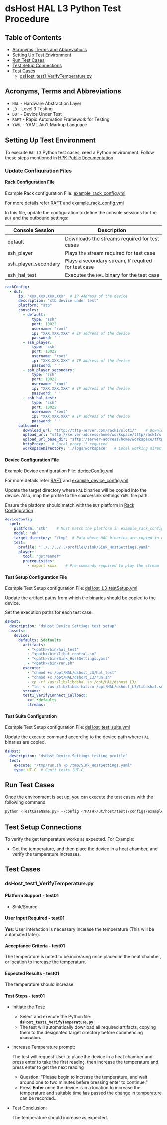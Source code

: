 # dsHost HAL L3 Python Test Procedure

## Table of Contents

- [Acronyms, Terms and Abbreviations](#acronyms-terms-and-abbreviations)
- [Setting Up Test Environment](#setting-up-test-environment)
- [Run Test Cases](#run-test-cases)
- [Test Setup Connections](#test-setup-connections)
- [Test Cases](#test-cases)
  - [dsHost_test1_VerifyTemperature.py](#dshost_test1_verifytemperaturepy)
## Acronyms, Terms and Abbreviations

- `HAL`    - Hardware Abstraction Layer
- `L3`     - Level 3 Testing
- `DUT`    - Device Under Test
- `RAFT`   - Rapid Automation Framework for Testing
- `YAML`   - YAML Ain't Markup Language

## Setting Up Test Environment

To execute `HAL` `L3` Python test cases, need a Python environment. Follow these steps mentioned in [HPK Public Documentation](https://github.com/rdkcentral/rdk-hpk-documentation/blob/main/README.md)

### Update Configuration Files

#### Rack Configuration File

Example Rack configuration File: [example_rack_config.yml](../../../host/tests/configs/example_rack_config.yml)

For more details refer [RAFT](https://github.com/rdkcentral/python_raft/blob/1.0.0/README.md) and [example_rack_config.yml](https://github.com/rdkcentral/python_raft/blob/1.0.0/examples/configs/example_rack_config.yml)

In this file, update the configuration to define the console sessions for the `DUT` and the outbound settings:

|Console Session|Description|
|---------------|-----------|
|default|Downloads the streams required for test cases|
|ssh_player|Plays the stream required for test case|
|ssh_player_secondary|Plays a secondary stream, if required for test case|
|ssh_hal_test|Executes the `HAL` binary for the test case|

```yaml
rackConfig:
  - dut:
      ip: "XXX.XXX.XXX.XXX"  # IP Address of the device
      description: "stb device under test"
      platform: "stb"
      consoles:
        - default:
            type: "ssh"
            port: 10022
            username: "root"
            ip: "XXX.XXX.XXX" # IP address of the device
            password: ' '
        - ssh_player:
            type: "ssh"
            port: 10022
            username: "root"
            ip: "XXX.XXX.XXX" # IP address of the device
            password: ' '
        - ssh_player_secondary:
            type: "ssh"
            port: 10022
            username: "root"
            ip: "XXX.XXX.XXX" # IP address of the device
            password: ' '
        - ssh_hal_test:
            type: "ssh"
            port: 10022
            username: "root"
            ip: "XXX.XXX.XXX" # IP address of the device
            password: ' '
      outbound:
        download_url: "tftp://tftp-server.com/rack1/slot1/"    # Download location for the CPE device
        upload_url: "sftp://server-address/home/workspace/tftp/rack1/slot1/" # Upload location
        upload_url_base_dir: "sftp://server-address/home/workspace/tftp/rack1/slot1"
        httpProxy:   # Local proxy if required
        workspaceDirectory: './logs/workspace'   # Local working directory

```

#### Device Configuration File

Example Device configuration File: [deviceConfig.yml](../../../host/tests/configs/deviceConfig.yml)

For more details refer [RAFT](https://github.com/rdkcentral/python_raft/blob/1.0.0/README.md) and [example_device_config.yml](https://github.com/rdkcentral/python_raft/blob/1.0.0/examples/configs/example_device_config.yml)

Update the target directory where `HAL` binaries will be copied into the device. Also, map the profile to the source/sink settings `YAML` file path.

Ensure the platform should match with the `DUT` platform in [Rack Configuration](#rack-configuration-file)

```yaml
deviceConfig:
  cpe1:
    platform: "stb"    # Must match the platform in example_rack_config.yml
    model: "uk"
    target_directory: "/tmp"  # Path where HAL binaries are copied in device
    test:
      profile: "../../../../profiles/sink/Sink_HostSettings.yaml"
      player:
        tool: "gstreamer"
        prerequisites:
          - export xxxx    # Pre-commands required to play the stream

```

#### Test Setup Configuration File

Example Test Setup configuration File: [dsHost_L3_testSetup.yml](../../..//host/tests/dsHost_L3_Tests/dsHost_L3_testSetup.yml)

Update the artifact paths from which the binaries should be copied to the device.

Set the execution paths for each test case.

```yaml
dsHost:
  description: "dsHost Device Settings test setup"
  assets:
    device:
      defaults: &defaults
        artifacts:
          - "<path>/bin/hal_test"
          - "<path>/bin/libut_control.so"
          - "<path>/bin/Sink_HostSettings.yaml"
          - "<path>/bin/run.sh"
        execute:
          - "chmod +x /opt/HAL/dshost_L3/hal_test"
          - "chmod +x /opt/HAL/dshost_L3/run.sh"
          - cp -rf /usr/lib/libdshal.so /opt/HAL/dshost_L3/
          - "ln -s /usr/lib/libds-hal.so /opt/HAL/dshost_L3/libdshal.so"
        streams:
        test1_VerifyConnect_Callback:
          <<: *defaults
          streams:
```

#### Test Suite Configuration

Example Test Setup configuration File: [dsHost_test_suite.yml](../../../host/tests/dsClasses/dsHost_test_suite.yml)

Update the execute command according to the device path where `HAL` binaries are copied.

```yaml
dsHost:
  description: "dsHost Device Settings testing profile"
  test:
    execute: "/tmp/run.sh -p /tmp/Sink_HostSettings.yaml"
    type: UT-C  # Cunit tests (UT-C)

```

## Run Test Cases

Once the environment is set up, you can execute the test cases with the following command

```bash
python <TestCaseName.py> --config </PATH>/ut/host/tests/configs/example_rack_config.yml --deviceConfig </PATH>/ut/host/tests/configs/deviceConfig.yml
```

## Test Setup Connections

To verify the get temperature works as expected.
For Example:

- Get the temperature, and then place the device in a heat chamber, and verify the temperature increases.

## Test Cases
### dsHost_test1_VerifyTemperature.py

#### Platform Support - test01

- Sink/Source

#### User Input Required - test01

**Yes**: User interaction is necessary increase the temperature (This will be automated later).

#### Acceptance Criteria - test01

The temperature is noted to be increasing once placed in the heat chamber, or location to increase the temperature.

#### Expected Results - test01

The temperature should increase.

#### Test Steps - test01

- Initiate the Test:

  - Select and execute the Python file: **`dsHost_test1_VerifyTemperature.py`**
  - The test will automatically download all required artifacts, copying them to the designated target directory before commencing execution.

- Increase Temperature prompt:

    The test will request User to place the device in a heat chamber and press enter to take the first reading, then increase the temperature and press enter to get the next reading:

  - Question: "Please begin to increase the temperature, and wait around one to two minutes before pressing enter to continue:"
  - Press **Enter** once the device is in a location to increase the temperature and suitable time has passed the change in temperature can be recorded..

- Test Conclusion:

  The temperature should increase as expected.
